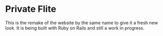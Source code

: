Private Flite
=====

This is the remake of the website by the same name to give it a fresh new look. It is being built with Ruby on Rails and still a work in progress.

